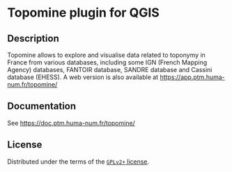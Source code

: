 # Topomine plugin for QGIS

## Description

Topomine allows to explore and visualise data related to toponymy in France from various databases, including some IGN (French Mapping Agency) databases, FANTOIR database, SANDRE database and Cassini database (EHESS). A web version is also available at https://app.ptm.huma-num.fr/topomine/

## Documentation

See https://doc.ptm.huma-num.fr/topomine/

## License

Distributed under the terms of the [`GPLv2+` license](LICENSE).
